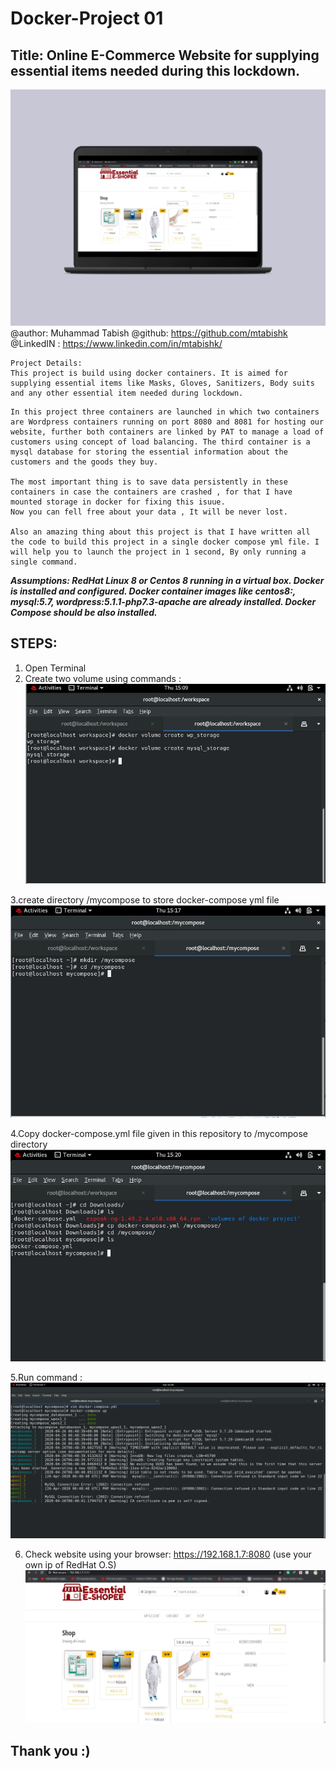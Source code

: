 # Docker-Project 01
## Title: Online E-Commerce Website for supplying essential items needed during this lockdown.

![](images/mockup.png)
@author: Muhammad Tabish
@github: https://github.com/mtabishk
@LinkedIN : https://www.linkedin.com/in/mtabishk/
```
Project Details:
This project is build using docker containers. It is aimed for supplying essential items like Masks, Gloves, Sanitizers, Body suits and any other essential item needed during lockdown.
```
```
In this project three containers are launched in which two containers are Wordpress containers running on port 8080 and 8081 for hosting our website, further both containers are linked by PAT to manage a load of customers using concept of load balancing. The third container is a mysql database for storing the essential information about the customers and the goods they buy.

The most important thing is to save data persistently in these containers in case the containers are crashed , for that I have mounted storage in docker for fixing this isuue. 
Now you can fell free about your data , It will be never lost.

Also an amazing thing about this project is that I have written all the code to build this project in a single docker compose yml file. I will help you to launch the project in 1 second, By only running a single command.
```
***Assumptions:
RedHat Linux 8 or Centos 8 running in a virtual box. Docker is installed and configured. Docker container images like centos8:, mysql:5.7, wordpress:5.1.1-php7.3-apache are already installed.
Docker Compose should be also installed.***

## STEPS:
1. Open Terminal
2. Create two volume using commands :
![](images/001.jpg)

3.create directory /mycompose to store docker-compose yml file
![](images/002.jpg)

4.Copy docker-compose.yml file given in this repository to /mycompose directory
![](images/003.jpg)

5.Run command :
![](images/004.png)

6. Check website using your browser: https://192.168.1.7:8080 (use your own ip of RedHat O.S)
![](images/shop1.jpg)

## Thank you :)


